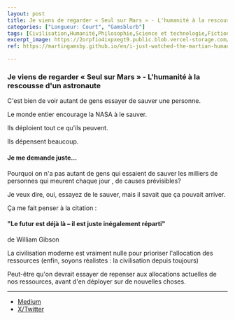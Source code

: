 ```yaml
---
layout: post
title: Je viens de regarder « Seul sur Mars » - L'humanité à la rescousse d'un astronaute
categories: ["Longueur: Court", "Gamsblurb"]
tags: [Civilisation,Humanité,Philosophie,Science et technologie,Fiction,Priorités,Gamsblurb]
excerpt_image: https://2orpfio4ixpxegt9.public.blob.vercel-storage.com/post/cm1qpz8ng0006jw0c3ae8tpv8/images/9903cd0f-aadc-43dc-b7f3-2b5872741cf7-G3Wu2JPY3f6jhsvGAemWQ3NGkOoMyE.jfif
ref: https://martingamsby.github.io/en/i-just-watched-the-martian-humanity-saving-a-stranded-astronaut

---
```


### **Je viens de regarder « Seul sur Mars » - L'humanité à la rescousse d'un astronaute**



C'est bien de voir autant de gens essayer de sauver une personne.

Le monde entier encourage la NASA à le sauver.

Ils déploient tout ce qu'ils peuvent.

Ils dépensent beaucoup.

#### Je me demande juste...

Pourquoi on n'a pas autant de gens qui essaient de sauver les milliers de personnes qui meurent chaque jour , de causes prévisibles?

Je veux dire, oui, essayez de le sauver, mais il savait que ça pouvait arriver.

Ça me fait penser à la citation :
#### "Le futur est déjà là – il est juste inégalement réparti" 
de William Gibson

La civilisation moderne est vraiment nulle pour prioriser l'allocation des ressources (enfin, soyons réalistes : la civilisation depuis toujours) 

Peut-être qu'on devrait essayer de repenser aux allocations actuelles de nos ressources, avant d'en déployer sur de nouvelles choses.

---

- [Medium](https://medium.com/@martin.gamsby/je-viens-de-regarder-seul-sur-mars-lhumanit%C3%A9-%C3%A0-la-rescousse-d-un-astronaute-bd5448a8cea0)
- [X/Twitter](https://x.com/MartinGamsby/status/1841176269985284302)

